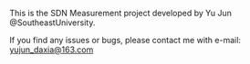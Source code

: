 This is the SDN Measurement project developed by Yu Jun @SoutheastUniversity. 

If you find any issues or bugs, please contact me with e-mail: yujun_daxia@163.com
